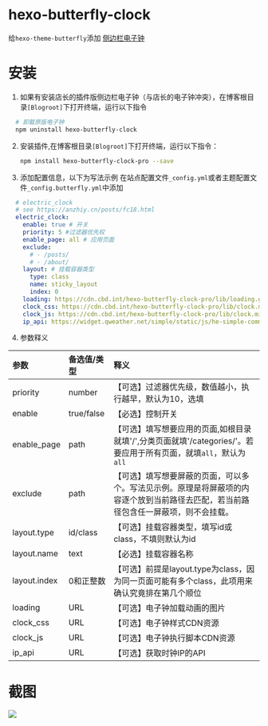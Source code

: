 # hexo-butterfly-clock

给`hexo-theme-butterfly`添加 [侧边栏电子钟](https://akilar.top/posts/4e39cf4a/)

# 安装

1. 如果有安装店长的插件版侧边栏电子钟（与店长的电子钟冲突），在博客根目录`[Blogroot]`下打开终端，运行以下指令
```bash
  # 卸载原版电子钟
  npm uninstall hexo-butterfly-clock
```

2. 安装插件,在博客根目录`[Blogroot]`下打开终端，运行以下指令：

   ```bash
   npm install hexo-butterfly-clock-pro --save
   ```

3. 添加配置信息，以下为写法示例
  在站点配置文件`_config.yml`或者主题配置文件`_config.butterfly.yml`中添加

  ```yml
    # electric_clock
    # see https://anzhiy.cn/posts/fc18.html
    electric_clock:
      enable: true # 开关
      priority: 5 #过滤器优先权
      enable_page: all # 应用页面
      exclude:
        # - /posts/
        # - /about/
      layout: # 挂载容器类型
        type: class
        name: sticky_layout
        index: 0
      loading: https://cdn.cbd.int/hexo-butterfly-clock-pro/lib/loading.gif #加载动画自定义
      clock_css: https://cdn.cbd.int/hexo-butterfly-clock-pro/lib/clock.min.css
      clock_js: https://cdn.cbd.int/hexo-butterfly-clock-pro/lib/clock.min.js
      ip_api: https://widget.qweather.net/simple/static/js/he-simple-common.js?v=2.0
  ```
4. 参数释义

  |参数|备选值/类型|释义|
  |:--|:--|:--|
  |priority|number|【可选】过滤器优先级，数值越小，执行越早，默认为10，选填|
  |enable|true/false|【必选】控制开关|
  |enable_page|path|【可选】填写想要应用的页面,如根目录就填'/',分类页面就填'/categories/'。若要应用于所有页面，就填`all`，默认为`all`|
  |exclude|path|【可选】填写想要屏蔽的页面，可以多个。写法见示例。原理是将屏蔽项的内容逐个放到当前路径去匹配，若当前路径包含任一屏蔽项，则不会挂载。|
  |layout.type|id/class|【可选】挂载容器类型，填写id或class，不填则默认为id|
  |layout.name|text|【必选】挂载容器名称|
  |layout.index|0和正整数|【可选】前提是layout.type为class，因为同一页面可能有多个class，此项用来确认究竟排在第几个顺位|
  |loading|URL|【可选】电子钟加载动画的图片|
  |clock_css|URL|【可选】电子钟样式CDN资源|
  |clock_js|URL|【可选】电子钟执行脚本CDN资源|
  |ip_api|URL|【可选】获取时钟IP的API|
# 截图
![](https://image.anzhiy.cn/adminuploads/1/2022/08/26/630888b65adc7.png)
